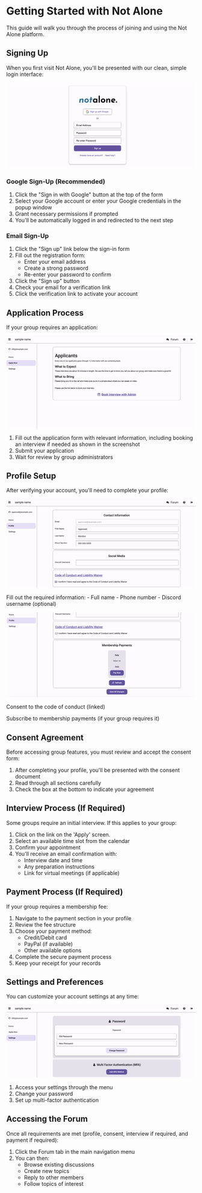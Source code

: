 # Getting Started with Not Alone

This guide will walk you through the process of joining and using the Not Alone platform.

## Signing Up

When you first visit Not Alone, you'll be presented with our clean, simple login interface:

![Signup Screen](images/signup_screen.png)

### Google Sign-Up (Recommended)
1. Click the "Sign in with Google" button at the top of the form
2. Select your Google account or enter your Google credentials in the popup window
3. Grant necessary permissions if prompted
4. You'll be automatically logged in and redirected to the next step

### Email Sign-Up
1. Click the "Sign up" link below the sign-in form
2. Fill out the registration form:
   - Enter your email address
   - Create a strong password
   - Re-enter your password to confirm
3. Click the "Sign up" button
4. Check your email for a verification link
5. Click the verification link to activate your account

## Application Process

If your group requires an application:

![Application Screen](images/apply_screen.png)

1. Fill out the application form with relevant information, including booking an interview if needed as shown in the screenshot
2. Submit your application
3. Wait for review by group administrators

## Profile Setup

After verifying your account, you'll need to complete your profile:

![Profile Setup - Basic Information](images/profile_1.png)

Fill out the required information:
    - Full name
    - Phone number
    - Discord username (optional)

![Profile Setup - Additional Details](images/profile_2.png)

Consent to the code of conduct (linked)

Subscribe to membership payments (if your group requires it)

## Consent Agreement

Before accessing group features, you must review and accept the consent form:

1. After completing your profile, you'll be presented with the consent document
2. Read through all sections carefully
3. Check the box at the bottom to indicate your agreement

## Interview Process (If Required)

Some groups require an initial interview. If this applies to your group:

1. Click on the link on the 'Apply' screen.
2. Select an available time slot from the calendar
3. Confirm your appointment
4. You'll receive an email confirmation with:
   - Interview date and time
   - Any preparation instructions
   - Link for virtual meetings (if applicable)

## Payment Process (If Required)

If your group requires a membership fee:

1. Navigate to the payment section in your profile
2. Review the fee structure
3. Choose your payment method:
   - Credit/Debit card
   - PayPal (if available)
   - Other available options
4. Complete the secure payment process
5. Keep your receipt for your records

## Settings and Preferences

You can customize your account settings at any time:

![Settings Screen](images/settings_screen.png)

1. Access your settings through the menu
2. Change your password
3. Set up multi-factor authentication

## Accessing the Forum

Once all requirements are met (profile, consent, interview if required, and payment if required):

1. Click the Forum tab in the main navigation menu
2. You can then:
    - Browse existing discussions
    - Create new topics
    - Reply to other members
    - Follow topics of interest
